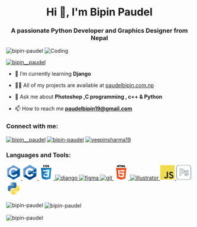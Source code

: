 <h1 align="center">Hi 👋, I'm Bipin Paudel</h1>
<h3 align="center">A passionate Python Developer and Graphics Designer from Nepal</h3>

<img align="right" alt="Coding" width="400" src="https://media.istockphoto.com/id/1356364287/photo/close-up-focus-on-persons-hands-typing-on-the-desktop-computer-backlit-keyboard-screens-show.jpg?s=612x612&w=0&k=20&c=ijjq-DLNxIaPuGvIX8k06IZxMAjGpyJeboaV_byCX9k=">

<p align="left"> <img src="https://komarev.com/ghpvc/?username=bipin-paudel&label=Profile%20views&color=0e75b6&style=flat" alt="bipin-paudel" /> </p>

<p align="left"> <a href="https://twitter.com/bipin__paudel" target="blank"><img src="https://img.shields.io/twitter/follow/bipin__paudel?logo=twitter&style=for-the-badge" alt="bipin__paudel" /></a> </p>

- 🌱 I’m currently learning **Django**

- 👨‍💻 All of my projects are available at [paudelbipin.com.np](paudelbipin.com.np)

- 💬 Ask me about **Photoshop ,C programming , c++ & Python**

- 📫 How to reach me **paudelbipin19@gmail.com**

<h3 align="left">Connect with me:</h3>
<p align="left">
<a href="https://twitter.com/bipin__paudel" target="blank"><img align="center" src="https://raw.githubusercontent.com/rahuldkjain/github-profile-readme-generator/master/src/images/icons/Social/twitter.svg" alt="bipin__paudel" height="30" width="40" /></a>
<a href="https://linkedin.com/in/bipin-paudel" target="blank"><img align="center" src="https://raw.githubusercontent.com/rahuldkjain/github-profile-readme-generator/master/src/images/icons/Social/linked-in-alt.svg" alt="bipin-paudel" height="30" width="40" /></a>
<a href="https://www.hackerrank.com/veepinsharma19" target="blank"><img align="center" src="https://raw.githubusercontent.com/rahuldkjain/github-profile-readme-generator/master/src/images/icons/Social/hackerrank.svg" alt="veepinsharma19" height="30" width="40" /></a>
</p>

<h3 align="left">Languages and Tools:</h3>
<p align="left"> <a href="https://www.cprogramming.com/" target="_blank" rel="noreferrer"> <img src="https://raw.githubusercontent.com/devicons/devicon/master/icons/c/c-original.svg" alt="c" width="40" height="40"/> </a> <a href="https://www.w3schools.com/cpp/" target="_blank" rel="noreferrer"> <img src="https://raw.githubusercontent.com/devicons/devicon/master/icons/cplusplus/cplusplus-original.svg" alt="cplusplus" width="40" height="40"/> </a> <a href="https://www.w3schools.com/css/" target="_blank" rel="noreferrer"> <img src="https://raw.githubusercontent.com/devicons/devicon/master/icons/css3/css3-original-wordmark.svg" alt="css3" width="40" height="40"/> </a> <a href="https://www.djangoproject.com/" target="_blank" rel="noreferrer"> <img src="https://cdn.worldvectorlogo.com/logos/django.svg" alt="django" width="40" height="40"/> </a> <a href="https://www.figma.com/" target="_blank" rel="noreferrer"> <img src="https://www.vectorlogo.zone/logos/figma/figma-icon.svg" alt="figma" width="40" height="40"/> </a> <a href="https://git-scm.com/" target="_blank" rel="noreferrer"> <img src="https://www.vectorlogo.zone/logos/git-scm/git-scm-icon.svg" alt="git" width="40" height="40"/> </a> <a href="https://www.w3.org/html/" target="_blank" rel="noreferrer"> <img src="https://raw.githubusercontent.com/devicons/devicon/master/icons/html5/html5-original-wordmark.svg" alt="html5" width="40" height="40"/> </a> <a href="https://www.adobe.com/in/products/illustrator.html" target="_blank" rel="noreferrer"> <img src="https://www.vectorlogo.zone/logos/adobe_illustrator/adobe_illustrator-icon.svg" alt="illustrator" width="40" height="40"/> </a> <a href="https://developer.mozilla.org/en-US/docs/Web/JavaScript" target="_blank" rel="noreferrer"> <img src="https://raw.githubusercontent.com/devicons/devicon/master/icons/javascript/javascript-original.svg" alt="javascript" width="40" height="40"/> </a> <a href="https://www.photoshop.com/en" target="_blank" rel="noreferrer"> <img src="https://raw.githubusercontent.com/devicons/devicon/master/icons/photoshop/photoshop-line.svg" alt="photoshop" width="40" height="40"/> </a> <a href="https://www.python.org" target="_blank" rel="noreferrer"> <img src="https://raw.githubusercontent.com/devicons/devicon/master/icons/python/python-original.svg" alt="python" width="40" height="40"/> </a> </p>

<p><img align="left" src="https://github-readme-stats.vercel.app/api/top-langs?username=bipin-paudel&show_icons=true&locale=en&layout=compact" alt="bipin-paudel" /></p>

<p>&nbsp;<img align="center" src="https://github-readme-stats.vercel.app/api?username=bipin-paudel&show_icons=true&locale=en" alt="bipin-paudel" /></p>

<p><img align="center" src="https://github-readme-streak-stats.herokuapp.com/?user=bipin-paudel&" alt="bipin-paudel" /></p>
